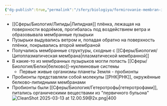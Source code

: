 ```yaml
---
{"dg-publish":true,"permalink":"/sfery/biologiya/formirovanie-membran-i-vozniknovenie-probiontov/","tags":["Эволюция"]}
---
```


- [[Сферы/Биология/Липиды\|Липидная]] плёнка, лежащая на поверхности водоёмов, прогибалась под воздействием ветра и образовывала мембранные пузырьки 
- Пузырьки выдувались ветром и, попадая обратно на поверхность плёнки, покрывались второй мембраной 
- Получались мембранные структуры, сходные с [[Сферы/Биология/Цитоплазматическая мембрана\|плазматической мембранной]] 
- В какие-то из мембранных пузырьков могли попасть [[Сферы/Биология/Белки\|белково]]-нуклеиновые системы 
	- Первые живые организмы планеты Земля - пробионты 
- Пробионты представляли собой молекулы [[РНК\|РНК]], окружённые белково-липидными мембранами
- Пробионты были [[Сферы/Биология/Гетеротрофы\|гетеротрофами]], питались органическими веществами из "первичного бульона"
![CleanShot 2025-03-13 at 12.00.59@2x.png|400](/img/user/%D0%90%D1%80%D1%85%D0%B8%D0%B2/%D0%9A%D1%8D%D1%88/CleanShot%202025-03-13%20at%2012.00.59@2x.png)